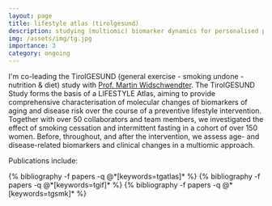 ```yaml
---
layout: page
title: lifestyle atlas (tirolgesund)
description: studying (multiomic) biomarker dynamics for personalised prevention
img: /assets/img/tg.jpg
importance: 3
category: ongoing
---
```


I'm co-leading the TirolGESUND (general exercise - smoking undone - nutrition & diet) study with <a href="https://eutops.institute/institute/leadership" target="_blank">Prof. Martin Widschwendter</a>. The TirolGESUND Study forms the basis of a LIFESTYLE Atlas, aiming to provide comprehensive characterisation of molecular changes of biomarkers of aging and disease risk over the course of a preventive lifestyle intervention. Together with over 50 collaborators and team members, we investigated the effect of smoking cessation and intermittent fasting in a cohort of over 150 women. Before, throughout, and after the intervention, we assess age- and disease-related biomarkers and clinical changes in a multiomic approach.

Publications include:

<div class="publications">
  {% bibliography -f papers -q @*[keywords=tgatlas]* %}
  {% bibliography -f papers -q @*[keywords=tgif]* %}
  {% bibliography -f papers -q @*[keywords=tgsmk]* %}
</div>
